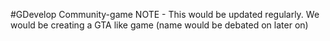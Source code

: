#GDevelop Community-game
NOTE - This would be updated regularly. 
We would be creating a GTA like game (name would be debated on later on) 
